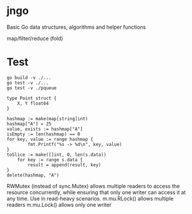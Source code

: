 # jngo
Basic Go data structures, algorithms and helper functions

map/filter/reduce (fold)

# Test
```
go build -v ./...
go test -v ./...
go test -v ./pqueue
```

```
type Point struct {
    X, Y float64
}
```

```
hashmap := make(map[string]int)
hashmap["A"] = 25
value, exists := hashmap["A"]
isEmpty := len(hashmap) == 0
for key, value := range hashmap {
        fmt.Printf("%s -> %d\n", key, value)
}
toSlice := make([]int, 0, len(s.data))
    for key := range s.data {
        result = append(result, key)
}
delete(hashmap, "A")
```

RWMutex (instead of sync.Mutex) allows multiple readers to access the resource concurrently, while ensuring that only one writer can access it at any time. Use in read-heavy scenarios.
m.mu.RLock() allows multiple readers
m.mu.Lock() allows only one writer



